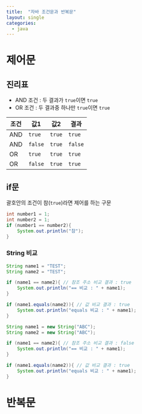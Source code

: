 ```yaml
---
title:  "자바 조건문과 반복문"
layout: single
categories:
  - java
---
```


# 제어문
## 진리표
- AND 조건 : 두 결과가 `true`이면 `true`
- OR 조건 : 두 결과중 하나만 `true`이면 `true`

|조건|값1|값2|결과|
|-|-|-|-|
|AND|`true`|`true`|`true`|
|AND|`false`|`true`|`false`|
|OR|`true`|`true`|`true`|
|OR|`false`|`true`|`true`|


## if문
괄호안의 조건이 참(`true`)라면 제어를 하는 구문
```java
int number1 = 1;
int number2 = 1;
if (number1 == number2){
    System.out.println("참");
}
```
### String 비교

```java
String name1 = "TEST";
String name2 = "TEST";

if (name1 == name2){ // 참조 주소 비교 결과 : true
    System.out.println("== 비교 : " + name1);
}

if (name1.equals(name2)){ // 값 비교 결과 : true
    System.out.println("equals 비교 : " + name1);
}

String name1 = new String("ABC");
String name2 = new String("ABC");

if (name1 == name2){ // 참조 주소 비교 결과 : false
    System.out.println("== 비교 : " + name1);
}

if (name1.equals(name2)){ // 값 비교 결과 : true
    System.out.println("equals 비교 : " + name1);
}
```


# 반복문

